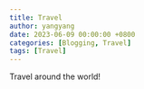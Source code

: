 ```yaml
---
title: Travel
author: yangyang
date: 2023-06-09 00:00:00 +0800
categories: [Blogging, Travel]
tags: [Travel]
---
```


Travel around the world!
